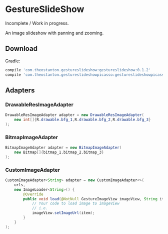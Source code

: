 GestureSlideShow
================

Incomplete / Work in progress. 

An image slideshow with panning and zooming.

Download
--------

Gradle:
```groovy
compile 'com.theostanton.gestureslideshow:gestureslideshow:0.1.2'
compile 'com.theostanton.gestureslideshowpicasso:gestureslideshowpicasso:0.1.2'
```

Adapters
--------

### DrawableResImageAdapter

```Java
DrawableResImageAdapter adapter = new DrawableResImageAdapter(
    new int[]{R.drawable.bfg_1,R.drawable.bfg_2,R.drawable.bfg_3}
);
```

### BitmapImageAdapter

```Java
BitmapImageAdapter adapter = new BitmapImageAdapter(
    new Bitmap[]{bitmap_1,bitmap_2,bitmap_3}
);
```
### CustomImageAdapter

```Java
CustomImageAdapter<String> adapter = new CustomImageAdapter<>(
    urls,
    new ImageLoader<String>() {
        @Override
        public void load(@NotNull GestureImageView imageView, String item) {
            // Your code to load image to imageView
            // i.e.
            imageView.setImageUrl(item);
        }
    }
);
```
